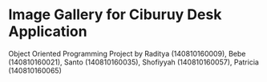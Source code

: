 # Image Gallery for Ciburuy Desk Application
Object Oriented Programming Project by Raditya (140810160009), Bebe (140810160021), Santo (140810160035), Shofiyyah (140810160057), Patricia (140810160065) 
